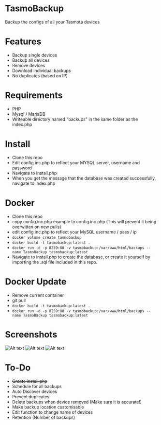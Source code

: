 # TasmoBackup
Backup the configs of all your Tasmota devices

# Features
* Backup single devices
* Backup all devices
* Remove devices
* Download individual backups
* No duplicates (based on IP)

# Requirements

* PHP
* Mysql / MariaDB
* Writeable directory named "backups" in the same folder as the index.php 

# Install

* Clone this repo
* Edit config.inc.php to reflect your MYSQL server, username and password
* Navigate to install.php
* When you get the message that the database was created successfully, navigate to index.php

# Docker

* Clone this repo
* copy config.inc.php.example to config.inc.php (This will prevent it being overwitten on new pulls)
* edit config.inc.php to reflect your MySQL username / pass / ip
* ```docker volume create tasmobackup```
* ```docker build -t tasmobackup:latest .```
* ```docker run -d -p 8259:80 -v tasmobackup:/var/www/html/backups --name TasmoBackup tasmobackup:latest```
* Navigate to install.php to create the database, or create it yourself by importing the .sql file included in this repo.

# Docker Update

* Remove current container
* git pull 
* ```docker build -t tasmobackup:latest .```
* ```docker run -d -p 8259:80 -v tasmobackup:/var/www/html/backups --name TasmoBackup tasmobackup:latest``` 

# Screenshots

![Alt text](https://i.imgur.com/dDvz5xA.png)
![Alt text](https://i.imgur.com/qM6drXz.png)
![Alt text](https://i.imgur.com/o79yMXB.png)



# To-Do

* ~~Create install.php~~
* Schedule for all backups
* Auto Discover devices
* ~~Prevent duplicates~~
* Delete backups when device removed (Make sure it is accurate!)
* Make backup location customisable
* Edit function to change name of devices
* Retention (Number of backups)
